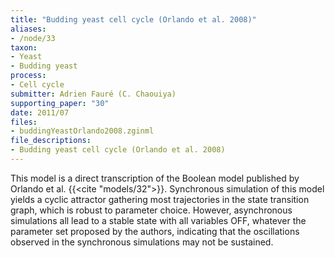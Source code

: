 ```yaml
---
title: "Budding yeast cell cycle (Orlando et al. 2008)"
aliases:
- /node/33
taxon: 
- Yeast
- Budding yeast
process: 
- Cell cycle
submitter: Adrien Fauré (C. Chaouiya)
supporting_paper: "30"
date: 2011/07
files: 
- buddingYeastOrlando2008.zginml
file_descriptions: 
- Budding yeast cell cycle (Orlando et al. 2008)
---
```



This model is a direct transcription of the Boolean model published by Orlando
et al. {{<cite "models/32">}}. Synchronous simulation of this model yields a
cyclic attractor gathering most trajectories in the state transition graph,
which is robust to parameter choice. However, asynchronous simulations all
lead to a stable state with all variables OFF, whatever the parameter set
proposed by the authors, indicating that the oscillations observed in the
synchronous simulations may not be sustained.

